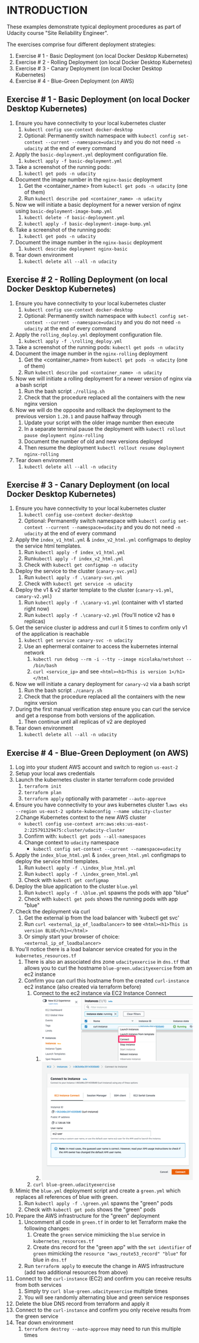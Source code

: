 # INTRODUCTION

These examples demonstrate typical deployment procedures as part of Udacity course "Site Reliability Engineer". 

The exercises comprise four different deployment strategies:
1. Exercise # 1 - Basic Deployment (on local Docker Desktop Kubernetes)
2. Exercise # 2 - Rolling Deployment (on local Docker Desktop Kubernetes)
3. Exercise # 3 - Canary Deployment (on local Docker Desktop Kubernetes)
4. Exercise # 4 - Blue-Green Deployment (on AWS)

## Exercise # 1 - Basic Deployment (on local Docker Desktop Kubernetes)
1. Ensure you have connectivity to your local kubernetes cluster
   1. `kubectl config use-context docker-desktop`
   2. Optional: Permanently switch namespace with `kubectl config set-context --current --namespace=udacity` and you do not need `-n udacity` at the end of every command
2. Apply the `basic-deployment.yml` deployment configuration file. 
   1. `kubectl apply -f basic-deployment.yml`
3. Take a screenshot of the running pods: 
   1. `kubectl get pods -n udacity`
4. Document the image number in the `nginx-basic` deployment
   1. Get the <container_name> from `kubectl get pods -n udacity` (one of them)
   2. Run `kubectl describe pod <container_name> -n udacity`
5. Now we will initiate a basic deployment for a newer version of nginx using `basic-deployment-image-bump.yml`
   1. `kubectl delete -f basic-deployment.yml`
   2. `kubectl apply -f basic-deployment-image-bump.yml`
6. Take a screenshot of the running pods: 
   1. `kubectl get pods -n udacity`
7. Document the image number in the `nginx-basic` deployment
    1. `kubectl describe deployment nginx-basic`
8. Tear down environment
    1. `kubectl delete all --all -n udacity`

## Exercise # 2 - Rolling Deployment (on local Docker Desktop Kubernetes)
1. Ensure you have connectivity to your local kubernetes cluster
   1. `kubectl config use-context docker-desktop`
   2. Optional: Permanently switch namespace with `kubectl config set-context --current --namespace=udacity` and you do not need `-n udacity` at the end of every command
2. Apply the `rolling_deploy.yml` deployment configuration file.
   1. `kubectl apply -f .\rolling_deploy.yml`
3. Take a screenshot of the running pods: `kubectl get pods -n udacity`
4. Document the image number in the `nginx-rolling` deployment
   1. Get the <container_name> from `kubectl get pods -n udacity` (one of them)
   2. Run `kubectl describe pod <container_name> -n udacity`
5. Now we will initiate a rolling deployment for a newer version of nginx via a bash script
   1. Run the bash script `./rolling.sh`
   2. Check that the procedure replaced all the containers with the new nginx version 
6. Now we will do the opposite and rollback the deployment to the previous version `1.20.1` and pause halfway through
   1. Update your script with the older image number then execute
   2. In a separate terminal pause the deployment with `kubectl rollout pause deployment nginx-rolling`
   3. Document the number of old and new versions deployed
   4. Then resume the deployment `kubectl rollout resume deployment nginx-rolling`
7. Tear down environment
   1. `kubectl delete all --all -n udacity`

## Exercise # 3 - Canary Deployment (on local Docker Desktop Kubernetes)
1. Ensure you have connectivity to your local kubernetes cluster
   1. `kubectl config use-context docker-desktop`
   2. Optional: Permanently switch namespace with `kubectl config set-context --current --namespace=udacity` and you do not need `-n udacity` at the end of every command
2. Apply the `index_v1_html.yml` & `index_v2_html.yml` configmaps to deploy the service html templates.
   1. Run `kubectl apply -f index_v1_html.yml`
   2. Run`kubectl apply -f index_v2_html.yml`
   3. Check with `kubectl get configmap -n udacity`
3. Deploy the service to the cluster (`canary-svc.yml`)
   1. Run `kubectl apply -f .\canary-svc.yml`
   2. Check with `kubectl get service -n udacity`   
4. Deploy the v1 & v2 starter template to the cluster (`canary-v1.yml`, `canary-v2.yml`)
   1. Run `kubectl apply -f .\canary-v1.yml` (container with v1 started right now)
   2. Run `kubectl apply -f .\canary-v2.yml` (You'll notice v2 has `0` replicas) 
5. Get the service cluster ip address and curl it 5 times to confirm only v1 of the application is reachable
   1. `kubectl get service canary-svc -n udacity`
   2. Use an ephermeral container to access the kubernetes internal network
      1. `kubectl run debug --rm -i --tty --image nicolaka/netshoot -- /bin/bash`
      2. `curl <service_ip>` and see `<html><h1>This is version 1</h1></html`
6. Now we will initiate a canary deployment for `canary-v2` via a bash script
   1. Run the bash script `./canary.sh`
   2. Check that the procedure replaced all the containers with the new nginx version
7. During the first manual verification step ensure you can curl the service and get a response from both versions of the application.
   1. Then continue until all replicas of v2 are deployed
8. Tear down environment
   1. `kubectl delete all --all -n udacity`

## Exercise # 4 - Blue-Green Deployment (on AWS)
1. Log into your student AWS account and switch to region `us-east-2`
2. Setup your local aws credentials
3. Launch the kubernetes cluster in starter terraform code provided
   1. `terraform init`
   2. `terraform plan`
   3. `terraform apply` optionally with parameter `--auto-approve`
4. Ensure you have connectivity to your aws kubernetes cluster
   1.`aws eks --region us-east-2 update-kubeconfig --name udacity-cluster`
   2.Change Kubernetes context to the new AWS cluster
   - `kubectl config use-context arn:aws:eks:us-east-2:225791329475:cluster/udacity-cluster`
   3. Confirm with: `kubectl get pods --all-namespaces`
   4. Change context to `udacity` namespace
      - `kubectl config set-context --current --namespace=udacity`
5. Apply the `index_blue_html.yml` & `index_green_html.yml` configmaps to deploy the service html templates.
   1. Run `kubectl apply -f .\index_blue_html.yml`
   2. Run `kubectl apply -f .\index_green_html.yml`
   3. Check with `kubectl get configmap`
6. Deploy the blue application to the cluster `blue.yml`
   1. Run `kubectl apply -f .\blue.yml` spawns the pods with app "blue"
   2. Check with `kubectl get pods` shows the running pods with app "blue"    
7. Check the deployment via curl
   1. Get the external ip from the load balancer with 'kubectl get svc'
   2. Run `curl <external_ip_of_loadbalancer>` to see `<html><h1>This is version BLUE</h1></html>`
   3. Or simply start your browser of choice: `<external_ip_of_loadbalancer>`
8. You'll notice there is a load balancer service created for you in the `kubernetes_resources.tf`
   1. There is also an associated dns zone `udacityexercise` in `dns.tf` that allows you to curl the hostname `blue-green.udacityexercise` from an ec2 instance
   2. Confirm you can curl this hostname from the created `curl-instance` ec2 instance (also created via terraform before)
      1. Connect to the ec2 instance via EC2 Instance Connect
         1. ![connect_ec2_1.png](exercise-4/imgs/connect_ec2_1.png)
         2. ![connect_ec2_2.png](exercise-4/imgs/connect_ec2_2.png)
      2. `curl blue-green.udacityexercise`
9. Mimic the `blue.yml` deployment script and create a `green.yml` which replaces all references of blue with green.
   1. Run `kubectl apply -f .\green.yml` spawns the "green" pods
   2. Check with `kubectl get pods` shows the "green" pods   
10. Prepare the AWS infrastructure for the "green" deployment 
    1. Uncomment all code in `green.tf` in order to let Terraform make the following changes:
       1. Create the `green` service mimicking the `blue` service in `kubernetes_resources.tf` 
       2. Create dns record for the "green app" with the `set identifier` of `green` mimicking the `resource "aws_route53_record" "blue"` for blue in `dns.tf` 
    2. Run `terraform apply` to execute the change in AWS infrastructure (add two additional resources from above)
11. Connect to the `curl-instance` (EC2) and confirm you can receive results from both services
    1. Simply try `curl blue-green.udacityexercise` multiple times
    2. You will see randomly alternating blue and green service responses
12. Delete the blue DNS record from terraform and apply it
13. Connect to the `curl-instance` and confirm you only receive results from the green service
14. Tear down environment
    1. `terraform destroy --auto-approve` may need to run this multiple times